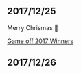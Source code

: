 ## 2017/12/25

Merry Chrismas :christmas_tree:

[Game off 2017 Winners](https://github.com/blog/2483-game-off-2017-winners)

## 2017/12/26






